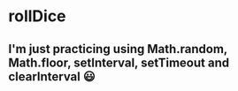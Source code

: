 # rollDice

## I'm just practicing using Math.random, Math.floor, setInterval, setTimeout and clearInterval 😃
